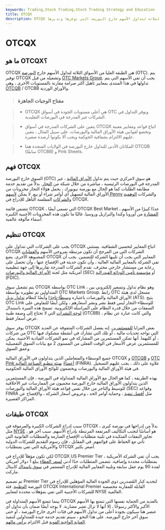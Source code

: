 ```yaml
---
keywords: Trading,Stock Trading,Stock Trading Strategy and Education
title: OTCQX
description: OTCQX هي الطبقة العليا من الأسواق الثلاثة لتداول الأسهم خارج البورصة التي توفرها وتديرها OTC Markets Group.
---
```


# OTCQX
## ما هو OTCQX؟

OTCQX هي الطبقة العليا من الأسواق الثلاثة لتداول الأسهم خارج [البورصة](/otc) (OTC). يتم توفير OTCQX وتشغيله من قبل [OTC Markets Group](/otc-markets-group-inc). يجب أن تفي الأسهم التي يتم تداولها في هذا المنتدى بمعايير تأهيل أكثر صرامة مقارنة بالمستويات الأخرى ، وهي [OTCQB](/otcqb) / OTCBB والأوراق الوردية.

> ### مفتاح الوجبات الجاهزة

> - OTCQX هي أعلى مستويات الجودة في أسواق OTC وتوفر التداول في الشركات غير المدرجة في البورصات التقليدية.

> - يتعين على الشركات المدرجة في أسواق OTCQX اتباع قواعد ومعايير معينة وتخضع لقوانين هيئة الأوراق المالية والبورصات. على سبيل المثال ، يتعين عليهم الالتزام بشفافية الحوكمة ويجب ألا يكونوا أرصدة صغيرة.

> - المكانان الأدنى للتداول خارج البورصة في الولايات المتحدة هما OTCQB (سابقًا OTCBB) و Pink Sheets.

>

>

## فهم OTCQX

السوق خارج البورصة (OTC) هو سوق لامركزي حيث يتم تداول [الأوراق المالية](/security) ، غير المدرجة في البورصات الرئيسية ، مباشرة من خلال شبكة من [التجار](/dealer). بدلاً من تقديم خدمة مطابقة الطلبات كما هو الحال مع بورصة نيويورك ، يحمل هؤلاء التجار مخزونات من الأوراق المالية لتسهيل أي أوامر شراء أو بيع. لا يمكن [لأسهم Penny](/pennystock) والشركات [الوهمية والشركات](/shellcorporation) المفلسة التأهل للإدراج في OTCQX.

تتضمن قائمة OTCQX ، التي تسمى أيضًا OTCQX Best Market ، عددًا كبيرًا من الأسهم [الممتازة](/bluechip) من أوروبا وكندا والبرازيل وروسيا. غالبًا ما تكون هذه المخزونات الأجنبية الكبيرة أسماء مألوفة عالمية.

## تنظيم OTCQX

يجب على الشركات التي تتداول على OTCQX اتباع المعايير لتحسين الشفافية. يستثني OTCQX الشركات التي من المرجح أن تكون مرتبطة بمروجي الأسهم [والعمليات](/promoter) المشبوهة الأخرى. يضع OTCQX المعايير التي يجب أن تلبيها الشركة للتضمين. يجب أن تفي الشركة بالمعايير المالية العالية ، وأن تكون حديثة في الإفصاح عنها ، وأن تحصل على رعاية من مستشار خارجي محترف. تقدم الشركات المدرجة تقاريرها إلى جهة تنظيمية أمريكية مثل لجنة [الأوراق المالية والبورصات](/sec) (SEC) أو [مؤسسة تأمين الودائع الفيدرالية](/fdic) (FDIC).

يتم تشغيل سوق OTCQX بواسطة OTC Link ، وهو نظام تداول وتسعير إلكتروني بين المتداولين تم تطويره بواسطة OTC Markets Group. رابط OTC مسجل لدى هيئة الأوراق المالية والبورصات باعتباره [وسيطًا-تاجرًا](/broker-dealer) وأيضًا كنظام [تداول بديل](/alternative-trading-system) (ATS). يتيح OTC Link للوسطاء-التجار ليس فقط نشر ونشر أسعارهم ، ولكن أيضًا للتفاوض على الصفقات من خلال قدرة النظام على المراسلة الإلكترونية. تسمح هذه الميزة باستبدال [لوحة النشرات](/otcbb) التي لا تحتاج إلى وصفة طبية (OTCBB) ، والتي كانت عبارة عن نظام عرض أسعار فقط.

يوفر سوق OTCQX بعض المزايا [للمستثمرين](/investor). إنه يفصل الشركات المتفوقة عن العديد من شركات OTC التي تواجه تحديات مالية ، أو تلك التي تشارك في أنشطة مشكوك فيها ، أو كليهما. أنها تمكن المستثمرين من المشاركة في نمو الشركات القيادية الأجنبية. يمكن للمستثمرين عرض الأسعار في الوقت الفعلي من المستوى 2 مع بيانات السوق التفصيلية وعمق السوق.

جميع الوسطاء والمتعاملين الذين يتداولون في الأوراق المالية OTCQX و [OTCQB](/otcqb) و [OTC Pink أعضاءً](/otc-pink) [بهيئة تنظيم الصناعة المالية](/finra) (FINRA). علاوة على ذلك ، يجب عليهم التسجيل في هيئة الأوراق المالية والبورصات ويخضعون للوائح الأوراق المالية الحكومية.

بهذه الطريقة ، كما هو الحال مع الأوراق المالية المتداولة في البورصة ، فإن المستثمرين الذين يتداولون الأوراق المالية خارج البورصة محميون من الممارسات غير الأخلاقية للوسيط والتاجر من خلال نفس قواعد هيئة الأوراق المالية والبورصات (SEC) وقواعد FINRA مثل [أفضل تنفيذ](/bestexecution) ، وحماية أوامر الحد ، وعروض أسعار الشركة ، والإفصاح عن المراكز القصيرة.

## طبقات OTCQX

سبب إدراج الشركات الكبيرة والمرموقة في OTCQX بدلاً من إدراجها في بورصة كبرى ، مثل [NYSE](/nyse) ، هو أساسًا لتجنب التكاليف المرتفعة المرتبطة بإدراج الأسهم. سبب آخر هو تجاوز النفقات المتكبدة في تلبية متطلبات الإفصاح الصارمة والمتطلبات القانونية التي تأتي مع الحفاظ على قوائمهم. في المقابل ، فإن رسوم التقديم للشركات الدولية والأمريكية التي تفي بمتطلبات OTCQX أصغر بكثير.

لكي تكون مؤهلاً للإدراج في OTCQX US Premier Tier ، يجب أن تفي الشركة الأمريكية بمتطلبات محددة وإضافية. تتضمن المتطلبات حدًا أدنى [لسعر العطاء](/bidprice) يبلغ 1 دولار أمريكي لمدة 90 يوم عمل سابقة وتلبية المعايير المالية للإدراج المستمر في [سوق ناسداك](/nasdaq) كابيتال ماركت.

تم تصميم Premier Tier لتحديد كبار المُصدرين ذوي الجودة العالية المؤهلين للإدراج في البورصة [الوطنية](/exchange). فئة OTCQX International Premier القابلة للمقارنة مخصصة للشركات الأجنبية التي تفي بمؤهلات محددة لمعايير NYSE العالمية.

بينما تتمتع الأسهم المتداولة في OTCQX بالعديد من الحماية نفسها التي تتمتع بها الأسهم الأكبر والأكثر رسوخًا ، إلا أنها لا تزال تعتبر مضاربة. لا يوجد أيضًا ضمان بأن تداول أي عنصر هنا سيكون بجودة أعلى من تداول الأسهم في فئات أخرى خارج البورصة ، أو حتى سوق آخر خارج البورصة. على هذا النحو ، سيتم تقديم خدمة جيدة للمتداولين لتنفيذ [العناية الواجبة القوية](/duediligence) قبل الالتزام [برأس مالهم](/capital).

